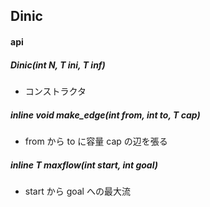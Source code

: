 ## Dinic

#### api
##### Dinic(int N, T ini, T inf)
- コンストラクタ 
##### inline void make_edge(int from, int to, T cap)
- from から to に容量 cap の辺を張る
##### inline T maxflow(int start, int goal)
- start から goal への最大流